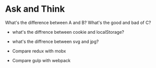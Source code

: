 # Ask and Think

What's the difference between A and B?
What's the good and bad of C?

- what's the diffrence between cookie and localStorage?

- what's the diffrence between svg and jpg?

- Compare redux with mobx

- Compare gulp with webpack
